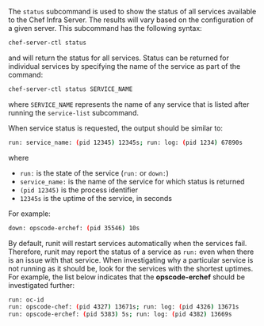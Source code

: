 The `status` subcommand is used to show the status of all services
available to the Chef Infra Server. The results will vary based on the
configuration of a given server. This subcommand has the following
syntax:

```bash
chef-server-ctl status
```

and will return the status for all services. Status can be returned for
individual services by specifying the name of the service as part of the
command:

```bash
chef-server-ctl status SERVICE_NAME
```

where `SERVICE_NAME` represents the name of any service that is listed
after running the `service-list` subcommand.

When service status is requested, the output should be similar to:

```bash
run: service_name: (pid 12345) 12345s; run: log: (pid 1234) 67890s
```

where

- `run:` is the state of the service (`run:` or `down:`)
- `service_name:` is the name of the service for which status is
    returned
- `(pid 12345)` is the process identifier
- `12345s` is the uptime of the service, in seconds

For example:

```bash
down: opscode-erchef: (pid 35546) 10s
```

By default, runit will restart services automatically when the services
fail. Therefore, runit may report the status of a service as `run:` even
when there is an issue with that service. When investigating why a
particular service is not running as it should be, look for the services
with the shortest uptimes. For example, the list below indicates that
the **opscode-erchef** should be investigated further:

```bash
run: oc-id
run: opscode-chef: (pid 4327) 13671s; run: log: (pid 4326) 13671s
run: opscode-erchef: (pid 5383) 5s; run: log: (pid 4382) 13669s
```
